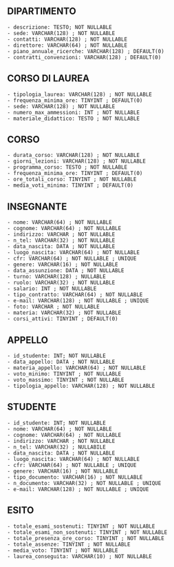 ## DIPARTIMENTO

    - descrizione: TESTO; NOT NULLABLE
    - sede: VARCHAR(128) ; NOT NULLABLE
    - contatti: VARCHAR(128) ; NOT NULLABLE
    - direttore: VARCHAR(64) ; NOT NULLABLE
    - piano_annuale_ricerche: VARCHAR(128) ; DEFAULT(0)
    - contratti_convenzioni: VARCHAR(128) ; DEFAULT(0)

## CORSO DI LAUREA

    - tipologia_laurea: VARCHAR(128) ; NOT NULLABLE
    - frequenza_minima_ore: TINYINT ; DEFAULT(0)
    - sede: VARCHAR(128) ; NOT NULLABLE
    - numero_max_ammessioni: INT ; NOT NULLABLE
    - materiale_didattico: TESTO ; NOT NULLABLE

## CORSO

    - durata_corso: VARCHAR(128) ; NOT NULLABLE
    - giorni_lezioni: VARCHAR(128) ; NOT NULLABLE
    - programma_corso: TESTO ; NOT NULLABLE
    - frequenza_minima_ore: TINYINT ; DEFAULT(0)
    - ore_totali_corso: TINYINT ; NOT NULLABLE
    - media_voti_minima: TINYINT ; DEFAULT(0)

## INSEGNANTE

    - nome: VARCHAR(64) ; NOT NULLABLE
    - cognome: VARCHAR(64) ; NOT NULLABLE
    - indirizzo: VARCHAR ; NOT NULLABLE
    - n_tel: VARCHAR(32) ; NOT NULLABLE
    - data_nascita: DATA ; NOT NULLABLE
    - luogo_nascita: VARCHAR(64) ; NOT NULLABLE
    - cfr: VARCHAR(64) ; NOT NULLABLE ; UNIQUE
    - genere: VARCHAR(16) ; NOT NULLABLE
    - data_assunzione: DATA ; NOT NULLABLE
    - turno: VARCHAR(128) ; NULLABLE
    - ruolo: VARCHAR(32) ; NOT NULLABLE
    - salario: INT ; NOT NULLABLE
    - tipo_contratto: VARCHAR(64) ; NOT NULLABLE
    - e-mail: VARCHAR(128) ; NOT NULLABLE ; UNIQUE
    - foto: VARCHAR ; NOT NULLABLE
    - materia: VARCHAR(32) ; NOT NULLABLE
    - corsi_attivi: TINYINT ; DEFAULT(0)

## APPELLO

    - id_studente: INT; NOT NULLABLE
    - data_appello: DATA ; NOT NULLABLE
    - materia_appello: VARCHAR(64) ; NOT NULLABLE
    - voto_minimo: TINYINT ; NOT NULLABLE
    - voto_massimo: TINYINT ; NOT NULLABLE
    - tipologia_appello: VARCHAR(128) ; NOT NULLABLE

## STUDENTE

    - id_studente: INT; NOT NULLABLE
    - nome: VARCHAR(64) ; NOT NULLABLE
    - cognome: VARCHAR(64) ; NOT NULLABLE
    - indirizzo: VARCHAR ; NOT NULLABLE
    - n_tel: VARCHAR(32) ; NULLABILE
    - data_nascita: DATA ; NOT NULLABLE
    - luogo_nascita: VARCHAR(64) ; NOT NULLABLE
    - cfr: VARCHAR(64) ; NOT NULLABLE ; UNIQUE
    - genere: VARCHAR(16) ; NOT NULLABLE
    - tipo_documento: VARCHAR(16) ; NOT NULLABLE
    - n_documento: VARCHAR(32) ; NOT NULLABLE ; UNIQUE
    - e-mail: VARCHAR(128) ; NOT NULLABLE ; UNIQUE

## ESITO

    - totale_esami_sostenuti: TINYINT ; NOT NULLABLE
    - totale_esami_non_sostenuti: TINYINT ; NOT NULLABLE
    - totale_presenza_ore_corso: TINYINT ; NOT NULLABLE
    - totale_assenze: TINYINT ; NOT NULLABLE
    - media_voto: TINYINT ; NOT NULLABLE
    - laurea_conseguita: VARCHAR(10) ; NOT NULLABLE
